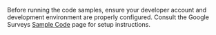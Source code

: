Before running the code samples, ensure your developer account and development
environment are properly configured. Consult the Google Surveys
[Sample Code][1] page for setup instructions.

[1]: https://developers.google.com/surveys/v2/samples

